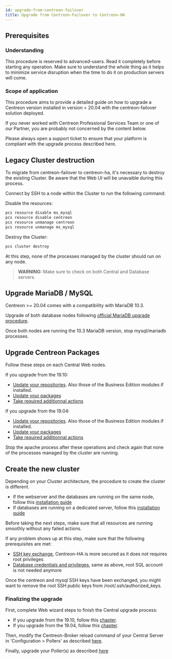 ```yaml
---
id: upgrade-from-centreon-failover
title: Upgrade from Centreon-Failover to Centreon-HA
---
```


## Prerequisites

### Understanding

This procedure is reserved to advanced-users. Read it completely before starting any operation. 
Make sure to understand the whole thing as it helps to minimize service disruption when 
the time to do it on production servers will come.

### Scope of application

This procedure aims to provide a detailed guide on how to upgrade a Centreon version installed in version < 20.04 with 
the centreon-failover solution deployed. 

If you never worked with Centreon Professional Services Team or one of our Partner, you are probably not concerned by the content 
below.

Please always open a support ticket to ensure that your platform is compliant with the upgrade process described here.

## Legacy Cluster destruction

To migrate from centreon-failover to centreon-ha, it's necessary to destroy the existing Cluster. Be aware that the 
Web UI will be unavaible during this process.

Connect by SSH to a node within the Cluster to run the following command:

Disable the resources: 

```bash
pcs resource disable ms_mysql
pcs resource disable centreon
pcs resource unmanage centreon
pcs resource unmanage ms_mysql
```

Destroy the Cluster: 

```bash
pcs cluster destroy
```

At this step, none of the processes managed by the cluster should run on any node.

> **WARNING:** Make sure to check on both Central and Database servers. 

## Upgrade MariaDB / MySQL

Centreon >= 20.04 comes with a compatibility with MariaDB 10.3.

Upgrade of both database nodes following [official MariaDB upgrade procedure](../../upgrade/upgrade-from-19-10#upgrade-mariadb-server). 

Once both nodes are running the 10.3 MariaDB version, stop mysql/mariadb processes. 

## Upgrade Centreon Packages 

Follow these steps on each Central Web nodes.

If you upgrade from the 19.10: 
* [Update your repositories](../../upgrade/upgrade-from-19-10#update-the-centreon-repository). Also those of the Business Edition modules if installed.
* [Update your packages](../../upgrade/upgrade-from-19-10#upgrade-the-centreon-solution)
* [Take required additionnal actions](../../upgrade/upgrade-from-19-10#additional-actions)

If you upgrade from the 19.04: 
* [Update your repositories](../../upgrade/upgrade-from-19-04#update-the-centreon-repository). Also those of the Business Edition modules if installed.
* [Update your packages](../../upgrade/upgrade-from-19-04#upgrade-the-centreon-solution)
* [Take required additionnal actions](../../upgrade/upgrade-from-19-04#additional-actions)

Stop the apache process after these operations and check again that none of the 
processes managed by the cluster are running.

## Create the new cluster

Depending on your Cluster architecture, the procedure to create the cluster is different. 
* If the webserver and the databases are running on the same node, follow this [installation guide](installation-2-nodes#setting-up-the-centreon-cluster)
* If databases are running on a dedicated server, follow this [installation guide](installation-4-nodes#setting-up-the-centreon-cluster)

Before taking the next steps, make sure that all resources are running smoothly without any failed actions.

If any problem shows up at this step, make sure that the following prerequisites are met: 
* [SSH key exchange](installation-2-nodes#ssh-keys-exchange), Centreon-HA is more secured as it does not requires root privileges
* [Database credentials and privileges](installation-2-nodes#creating-the-centreon-mariadb-account), same as above, root SQL account is not needed anymore  

Once the centreon and mysql SSH keys have been exchanged, you might want to remove the root SSH public keys from /root/.ssh/authorized_keys.

### Finalizing the upgrade

First, complete Web wizard steps to finish the Central upgrade process:
* If you upgrade from the 19.10, follow this [chapter](../../upgrade/upgrade-from-19-10#finalizing-the-upgrade).
* If you upgrade from the 19.04, follow this [chapter](../../upgrade/upgrade-from-19-04#finalizing-the-upgrade).

Then, modify the Centreon-Broker reload command of your Central Server in 'Configuration > Pollers' as described [here](installation-2-nodes#customizing-poller-reload-command).

Finally, upgrade your Poller(s) as described [here](../../upgrade/upgrade-from-19-04#upgrade-the-poller)
